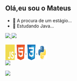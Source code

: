 ## Olá,eu sou o Mateus
- 🔭 A procura de um estágio...
- 🌱 Estudando Java...

 <div>
  <a href="https://github.com/Yukarisz">
  <img height="130cm" src="https://github-readme-stats.vercel.app/api?username=Yukarisz&show_icons=true&theme=dark&include_all_commits=true&count_private=true"/>
  <img height="130cm" src="https://github-readme-stats.vercel.app/api/top-langs/?username=Yukarisz&layout=compact&langs_count=7&theme=dark"/>
</div>

  
  <div style="display: inline_block"><br>
  <img align="center" alt="math-Js" height="50" width="30" src="https://raw.githubusercontent.com/devicons/devicon/master/icons/javascript/javascript-plain.svg">
  <img align="center" alt="math-HTML" height="50" width="30" src="https://raw.githubusercontent.com/devicons/devicon/master/icons/html5/html5-original.svg">
  <img align="center" alt="math-CSS" height="50" width="30" src="https://raw.githubusercontent.com/devicons/devicon/master/icons/css3/css3-original.svg">
  <img align="center" alt="math-Python" height="50" width="30" src="https://raw.githubusercontent.com/devicons/devicon/master/icons/python/python-original.svg">
 
</div>
  
  
  <div> 
  <a href="https://www.instagram.com/math.szsz/" target="_blank"><img src="https://img.shields.io/badge/-Instagram-%23E4405F?style=for-the-badge&logo=instagram&logoColor=white" target="_blank"></a>
 
  <a href="https://www.linkedin.com/in/mateus-ramos-b10750210/" target="_blank"><img src="https://img.shields.io/badge/-LinkedIn-%230077B5?style=for-the-badge&logo=linkedin&logoColor=white" target="_blank"></a> 
    
  </div>
